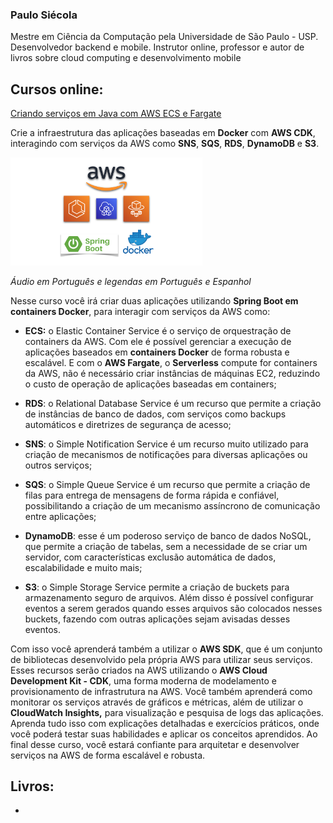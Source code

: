 ### Paulo Siécola

Mestre em Ciência da Computação pela Universidade de São Paulo - USP. Desenvolvedor backend e mobile. Instrutor online, professor e autor de livros sobre cloud computing e desenvolvimento mobile 

## Cursos online:

[Criando serviços em Java com AWS ECS e Fargate](https://www.udemy.com/course/aws-ecs-fargate-java/?referralCode=859777729E4809B20485)

Crie a infraestrutura das aplicações baseadas em **Docker** com **AWS CDK**, interagindo com serviços da AWS como **SNS**, **SQS**, **RDS**, **DynamoDB** e **S3**.

[<img src="images/aws_course_image.png" alt="aws_course_image" style="zoom:30%;"/>](https://www.udemy.com/course/aws-ecs-fargate-java/?referralCode=859777729E4809B20485)

*Áudio em Português e legendas em Português e Espanhol*



Nesse curso você irá criar duas aplicações utilizando **Spring Boot em containers Docker**, para interagir com serviços da AWS como:

- **ECS:** o Elastic Container Service é o serviço de orquestração de containers da AWS. Com ele é possível gerenciar a execução de aplicações baseados em **containers Docker** de forma robusta e escalável. E com o **AWS Fargate**, o **Serverless** compute for containers da AWS, não é necessário criar instâncias de máquinas EC2, reduzindo o custo de operação de aplicações baseadas em containers;
- **RDS**: o Relational Database Service é um recurso que permite a criação de instâncias de banco de dados, com serviços como backups automáticos e diretrizes de segurança de acesso;

- **SNS**: o Simple Notification Service é um recurso muito utilizado para criação de mecanismos de notificações para diversas aplicações ou outros serviços;

- **SQS**: o Simple Queue Service é um recurso que permite a criação de filas para entrega de mensagens de forma rápida e confiável, possibilitando a criação de um mecanismo assíncrono de comunicação entre aplicações;

- **DynamoDB**: esse é um poderoso serviço de banco de dados NoSQL, que permite a criação de tabelas, sem a necessidade de se criar um servidor, com características exclusão automática de dados, escalabilidade e muito mais;

- **S3**: o Simple Storage Service permite a criação de buckets para armazenamento seguro de arquivos. Além disso é possível configurar eventos a serem gerados quando esses arquivos são colocados nesses buckets, fazendo com outras aplicações sejam avisadas desses eventos.

Com isso você aprenderá também a utilizar o **AWS SDK**, que é um conjunto de bibliotecas desenvolvido pela própria AWS para utilizar seus serviços. Esses recursos serão criados na AWS utilizando o **AWS Cloud Development Kit - CDK**, uma forma moderna de modelamento e provisionamento de infrastrutura na AWS. Você também aprenderá como monitorar os serviços através de gráficos e métricas, além de utilizar o **CloudWatch Insights,** para visualização e pesquisa de logs das aplicações. Aprenda tudo isso com explicações detalhadas e exercícios práticos, onde você poderá testar suas habilidades e aplicar os conceitos aprendidos. Ao final desse curso, você estará confiante para arquitetar e desenvolver serviços na AWS de forma escalável e robusta.



## Livros:

- 
